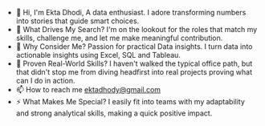 - 👋 Hi, I'm Ekta Dhodi, A data enthusiast. I adore transforming numbers into stories that guide smart choices.
- 👀 What Drives My Search?   I'm on the lookout for the roles that match my skills, challenge me, and let me make meaningful contribution.
- 🌱 Why Consider Me?   Passion for practical Data insights. I turn data into actionable insights using Excel, SQL and Tableau.
- 💞️ Proven Real-World Skills?   I haven't walked the typical office path, but that didn't stop me from diving headfirst into real projects proving what can I do in action.
- 📫 How to reach me ektadhody@gmail.com
- ⚡ What Makes Me Special?   I easily fit into teams with my adaptability and strong analytical skills, making a quick positive impact.

<!---
ektad08/ektad08 is a ✨ special ✨ repository because its `README.md` (this file) appears on your GitHub profile.
You can click the Preview link to take a look at your changes.
--->

